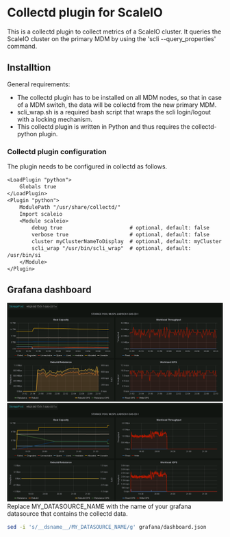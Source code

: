 # Collectd plugin for ScaleIO
This is a collectd plugin to collect metrics of a ScaleIO cluster. It queries the ScaleIO cluster on the primary MDM by using the 'scli --query_properties' command.

## Installtion
General requirements:

* The collectd plugin has to be installed on all MDM nodes, so that in case of a MDM switch, the data will be collectd from the new primary MDM.
* scli_wrap.sh is a required bash script that wraps the scli login/logout with a locking mechanism.
* This collectd plugin is written in Python and thus requires the collectd-python plugin.

### Collectd plugin configuration
The plugin needs to be configured in collectd as follows.
```
<LoadPlugin "python">
    Globals true
</LoadPlugin>
<Plugin "python">
    ModulePath "/usr/share/collectd/"
    Import scaleio
    <Module scaleio>
        debug true                      # optional, default: false
        verbose true                    # optional, default: false
        cluster myClusterNameToDisplay  # optional, default: myCluster
        scli_wrap "/usr/bin/scli_wrap"  # optional, default: /usr/bin/si
    </Module>
</Plugin>
```

## Grafana dashboard
![Sample ScaleIO dashboard (on remove of SDS)](public/force_remove_sds.png "Sample ScaleIO dashboard (on remove of SDS)")
![Sample ScaleIO dashboard (data growth)](public/pool_growth.png "Sample ScaleIO dashboard (data growth)")
Replace MY_DATASOURCE_NAME with the name of your grafana datasource that contains the collectd data.
```bash
sed -i 's/__dsname__/MY_DATASOURCE_NAME/g' grafana/dashboard.json
```
